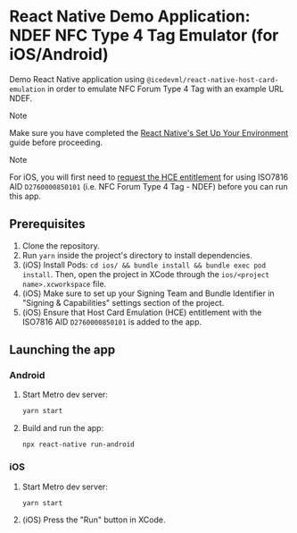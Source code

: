 # React Native Demo Application: NDEF NFC Type 4 Tag Emulator (for iOS/Android)

Demo React Native application using `@icedevml/react-native-host-card-emulation` in order to emulate NFC Forum Type 4 Tag with an example URL NDEF.

> [!NOTE]
> Make sure you have completed the [React Native's Set Up Your Environment](https://reactnative.dev/docs/set-up-your-environment) guide before proceeding.

> [!NOTE]
> For iOS, you will first need to [request the HCE entitlement](https://developer.apple.com/contact/request/hce-entitlement/) for using ISO7816 AID `D2760000850101` (i.e. NFC Forum Type 4 Tag - NDEF) before you can run this app.

## Prerequisites
1. Clone the repository.
2. Run `yarn` inside the project's directory to install dependencies.
3. (iOS) Install Pods: `cd ios/ && bundle install && bundle exec pod install`. Then, open the project in XCode through the `ios/<project name>.xcworkspace` file.
4. (iOS) Make sure to set up your Signing Team and Bundle Identifier in "Signing & Capabilities" settings section of the project.
5. (iOS) Ensure that Host Card Emulation (HCE) entitlement with the ISO7816 AID `D2760000850101` is added to the app.

## Launching the app
### Android
1. Start Metro dev server:
   ```sh
   yarn start
   ```
2. Build and run the app:
   ```
   npx react-native run-android
   ```

### iOS
1. Start Metro dev server:
    ```sh
    yarn start
    ```
2. (iOS) Press the "Run" button in XCode.

